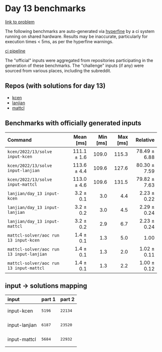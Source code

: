 # Day 13 benchmarks

[link to problem](http://adventofcode.com/2022/day/13)

The following benchmarks are auto-generated via [hyperfine](https://github.com/sharkdp/hyperfine) by a ci system running on shared hardware. Results may be inaccurate, particularly for execution times < 5ms, as per the hyperfine warnings.

[ci pipeline](http://ci.papercode.net:8080/teams/aoc2022/pipelines/aoc-compare-2022)

The "official" inputs were aggregated from repositories participating in the generation of these benchmarks. The "challenge" inputs (if any) were sourced from various places, including the subreddit.

## Repos (with solutions for day 13)


- [kcen](https://github.com/kcen/AdventOfCode)
- [lanjian](https://github.com/LanJian/aoc-2022)
- [mattcl](https://github.com/mattcl/aoc2022)

## Benchmarks with officially generated inputs
| Command | Mean [ms] | Min [ms] | Max [ms] | Relative |
|:---|---:|---:|---:|---:|
| `kcen/2022/13/solve input-kcen` | 111.1 ± 1.6 | 109.0 | 115.3 | 78.49 ± 6.88 |
| `kcen/2022/13/solve input-lanjian` | 113.6 ± 4.4 | 109.6 | 127.6 | 80.30 ± 7.59 |
| `kcen/2022/13/solve input-mattcl` | 113.0 ± 4.6 | 109.6 | 131.5 | 79.82 ± 7.63 |
| `lanjian/day_13 input-kcen` | 3.2 ± 0.1 | 3.0 | 4.4 | 2.23 ± 0.22 |
| `lanjian/day_13 input-lanjian` | 3.2 ± 0.2 | 3.0 | 4.5 | 2.29 ± 0.24 |
| `lanjian/day_13 input-mattcl` | 3.2 ± 0.2 | 2.9 | 6.7 | 2.23 ± 0.24 |
| `mattcl-solver/aoc run 13 input-kcen` | 1.4 ± 0.1 | 1.3 | 5.0 | 1.00 |
| `mattcl-solver/aoc run 13 input-lanjian` | 1.4 ± 0.1 | 1.3 | 2.0 | 1.02 ± 0.11 |
| `mattcl-solver/aoc run 13 input-mattcl` | 1.4 ± 0.1 | 1.3 | 2.2 | 1.00 ± 0.12 |

## input -> solutions mapping
|input|part 1|part 2|
|:---|:---|:---|
|input-kcen|<pre>5196</pre>|<pre>22134</pre>|
|input-lanjian|<pre>6187</pre>|<pre>23520</pre>|
|input-mattcl|<pre>5684</pre>|<pre>22932</pre>|
